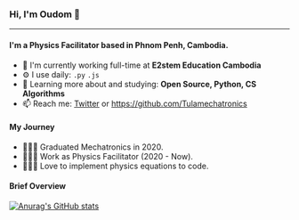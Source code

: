 
### Hi, I'm Oudom 👋
---

#### I'm a Physics Facilitator based in Phnom Penh, Cambodia.

- 🏢 I'm currently working full-time at **E2stem Education Cambodia**
- ⚙️ I use daily:  `.py` `.js`
- 🌱 Learning more about and studying: **Open Source, Python, CS Algorithms**
- 📫 Reach me: <a href="https://twitter.com/Oudom38994092">Twitter</a> or https://github.com/Tulamechatronics

#### My Journey

- 👨🏼‍🎓 Graduated Mechatronics in 2020.                
- 👨🏻‍🏫 Work as Physics Facilitator (2020 - Now).
- 👩🏾‍💻 Love to implement physics equations to code.

#### Brief Overview

[![Anurag's GitHub stats](https://github-readme-stats.vercel.app/api?username=Tulamechatronics)](https://github.com/Tulamechatronics/github-readme-stats)


